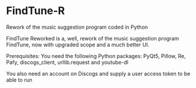 # FindTune-R
Rework of the music suggestion program coded in Python


FindTune Reworked is a, well, rework of the music suggestion program FindTune, now with upgraded scope and a much better UI.


Prerequisites:
You need the following Python packages:
PyQt5, Pillow, Re, Pafy, discogs_client, urllib.request and youtube-dl

You also need an account on Discogs and supply a user access token to be able to run

